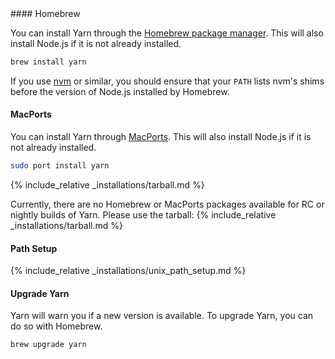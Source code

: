 <div class="install-only-stable" markdown="1">
#### Homebrew

You can install Yarn through the [Homebrew package manager](http://brew.sh/).
This will also install Node.js if it is not already installed.

```sh
brew install yarn
```

If you use [nvm](https://github.com/creationix/nvm) or similar, you should ensure that your `PATH` lists nvm's shims before the version of Node.js installed by Homebrew.

#### MacPorts

You can install Yarn through [MacPorts](https://www.macports.org/).
This will also install Node.js if it is not already installed.

```sh
sudo port install yarn
```

{% include_relative _installations/tarball.md %}

</div>

<div class="install-only-rc install-only-nightly" markdown="1">
Currently, there are no Homebrew or MacPorts packages available for RC or nightly builds of Yarn. Please use the tarball:
{% include_relative _installations/tarball.md %}
</div>

#### Path Setup

<!-- prettier-ignore -->
{% include_relative _installations/unix_path_setup.md %}

#### Upgrade Yarn

Yarn will warn you if a new version is available.
To upgrade Yarn, you can do so with Homebrew.

```sh
brew upgrade yarn
```
